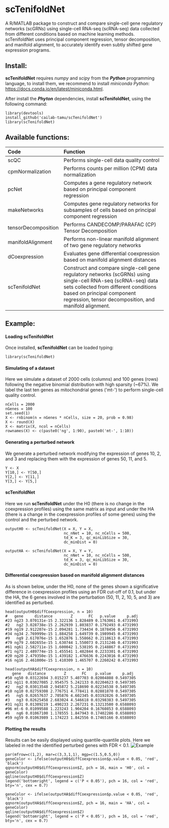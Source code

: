 scTenifoldNet
=============

A R/MATLAB package to construct and compare single-cell gene regulatory networks (scGRNs) using single-cell RNA-seq (scRNA-seq) data collected from different conditions based on machine learning methods. scTenifoldNet uses principal component regression, tensor decomposition, and manifold alignment, to accurately identify even subtly shifted gene expression programs.

Install:
-------
**scTenifoldNet** requires *numpy* and *scipy* from the ***Python*** programming language, to install them, we recommend to install *miniconda Python*: https://docs.conda.io/en/latest/miniconda.html.

After install the ***Phyton*** dependencies, install **scTenifoldNet**, using the following command:

```{R}
library(devtools)
install_github('cailab-tamu/scTenifoldNet')
library(scTenifoldNet)
```

Available functions:
--------------------

|Code| Function |
|:-|:-|
|scQC|Performs single-cell data quality control|
|cpmNormalization|Performs counts per million (CPM) data normalization|
|pcNet|Computes a gene regulatory network based on principal component regression|
|makeNetworks|Computes gene regulatory networks for subsamples of cells based on principal component regression|
|tensorDecomposition|Performs CANDECOMP/PARAFAC (CP) Tensor Decomposition|
|manifoldAlignment|Performs non-linear manifold alignment of two gene regulatory networks|
|dCoexpression|Evaluates gene differential coexpression based on manifold alignment distances|
|scTenifoldNet|Construct and compare single-cell gene regulatory networks (scGRNs) using single-cell RNA-seq (scRNA-seq) data sets collected from different conditions based on principal component regression, tensor decomposition, and manifold alignment.|

Example:
--------
#### Loading scTenifoldNet
Once installed, **scTenifoldNet** can be loaded typing:
```{r}
library(scTenifoldNet)
```

#### Simulating of a dataset 
Here we simulate a dataset of 2000 cells (columns) and 100 genes (rows) following the negative binomial distribution with high sparsity (~67%). We label the last ten genes as mitochondrial genes ('mt-') to perform single-cell quality control.
```{r}
nCells = 2000
nGenes = 100
set.seed(1)
X <- rnbinom(n = nGenes * nCells, size = 20, prob = 0.98)
X <- round(X)
X <- matrix(X, ncol = nCells)
rownames(X) <- c(paste0('ng', 1:90), paste0('mt-', 1:10))
```

#### Generating a perturbed network 
We generate a perturbed network modifying the expression of genes 10, 2, and 3 and replacing them with the expression of genes 50, 11, and 5.
```{r}
Y <- X
Y[10,] <- Y[50,]
Y[2,] <- Y[11,]
Y[3,] <- Y[5,]
```
#### scTenifoldNet
Here we run **scTenifoldNet** under the H0 (there is no change in the coexpression profiles) using the same matrix as input and under the HA (there is a change in the coexpression profiles of some genes) using the control and the perturbed network.
```{r}
outputH0 <- scTenifoldNet(X = X, Y = X,
                          nc_nNet = 10, nc_nCells = 500,
                          td_K = 3, qc_minLibSize = 30,
                          dc_minDist = 0)

outputHA <- scTenifoldNet(X = X, Y = Y,
                          nc_nNet = 10, nc_nCells = 500,
                          td_K = 3, qc_minLibSize = 30,
                          dc_minDist = 0)
```
#### Differential coexpression based on manifold alignment distances
As is shown below, under the H0, none of the genes shown a significative difference in coexpression profiles using an FDR cut-off of 0.1, but under the HA, the 6 genes involved in the perturbation (50, 11, 2, 10, 5, and 3) are identified as perturbed.
```
head(outputH0$diffCoexpression, n = 10)
#   gene     distance        Z       FC   p.value     p.adj
#23 ng23 3.070131e-15 2.322136 1.828489 0.1763061 0.4731993
#2   ng2 3.028738e-15 2.262939 1.803837 0.1792493 0.4731993
#19 ng19 2.912207e-15 2.094281 1.734434 0.1878456 0.4731993
#34 ng34 2.769999e-15 1.884258 1.649739 0.1989945 0.4731993
#9   ng9 2.617076e-15 1.652876 1.558662 0.2118613 0.4731993
#79 ng79 2.602655e-15 1.630744 1.550073 0.2131246 0.4731993
#61 ng61 2.582711e-15 1.600042 1.538195 0.2148867 0.4731993
#71 ng71 2.489774e-15 1.455541 1.482844 0.2233301 0.4731993
#20 ng20 2.479350e-15 1.439182 1.476636 0.2243016 0.4731993
#16 ng16 2.461000e-15 1.410309 1.465707 0.2260242 0.4731993

head(outputHA$diffCoexpression, n = 10)
   gene   distance        Z       FC    p.value     p.adj
#50 ng50 0.03122694 3.015237 5.407703 0.02004808 0.5497305
#11 ng11 0.03027085 2.954575 5.242133 0.02204623 0.5497305
#2   ng2 0.03013548 2.945872 5.218690 0.02234538 0.5497305
#10 ng10 0.02759308 2.776751 4.778411 0.02881870 0.5497305
#5   ng5 0.02657637 2.705876 4.602345 0.03192826 0.5497305
#3   ng3 0.02625458 2.683024 4.546618 0.03298383 0.5497305
#31 ng31 0.01309219 1.490233 2.267231 0.13213580 0.6588093
#96 mt-6 0.01099588 1.223243 1.904204 0.16760853 0.6588093
#6   ng6 0.01067100 1.178555 1.847943 0.17402286 0.6588093
#59 ng59 0.01063989 1.174223 1.842556 0.17465166 0.6588093
```

#### Plotting the results
Results can be easily displayed using quantile-quantile plots. Here we labeled in red the identified perturbed genes with FDR < 0.1.
![Example](https://raw.githubusercontent.com/cailab-tamu/scTenifoldNet/master/inst/readmeExample.png)
```{r}
par(mfrow=c(1,2), mar=c(3,3,1,1), mgp=c(1.5,0.5,0))
geneColor <- ifelse(outputH0$diffCoexpression$p.value < 0.05, 'red', 'black')
qqnorm(outputH0$diffCoexpression$Z, pch = 16, main = 'H0', col = geneColor)
qqline(outputH0$diffCoexpression$Z)
legend('bottomright', legend = c('P < 0.05'), pch = 16, col = 'red', bty='n', cex = 0.7)

geneColor <- ifelse(outputHA$diffCoexpression$p.value < 0.05, 'red', 'black')
qqnorm(outputHA$diffCoexpression$Z, pch = 16, main = 'HA', col = geneColor)
qqline(outputHA$diffCoexpression$Z)
legend('bottomright', legend = c('P < 0.05'), pch = 16, col = 'red', bty='n', cex = 0.7)
```
